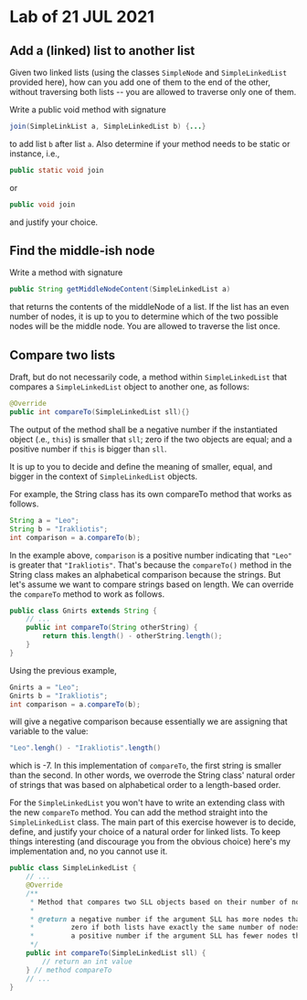 # Lab of 21 JUL 2021

## Add a (linked) list to another list

Given two linked lists (using the classes `SimpleNode` and `SimpleLinkedList` provided here), how can you add one of them to the end of the other, without traversing both lists -- you are allowed to traverse only one of them.

Write a public void method with signature

```java
join(SimpleLinkList a, SimpleLinkedList b) {...}
```

to add list `b` after list `a`. Also determine if your method needs to be static or instance, i.e.,

```java
public static void join
```
or
```java
public void join
```
and justify your choice.

## Find the middle-ish node

Write a method with signature

```java
public String getMiddleNodeContent(SimpleLinkedList a)
```

that returns the contents of the middleNode of a list. If the list has an even number of nodes, it is up to you to determine which of the two possible nodes will be the middle node. You are allowed to traverse the list once.

## Compare two lists

Draft, but do not necessarily code, a method within `SimpleLinkedList` that compares a `SimpleLinkedList` object to another one, as follows:

```java
@Override
public int compareTo(SimpleLinkedList sll){}
```

The output of the method shall be a negative number if the instantiated object (.e., `this`) is smaller that `sll`; zero if the two objects are equal; and a positive number if `this` is bigger than `sll`.

It is up to you to decide and define the meaning of smaller, equal, and bigger in the context of `SimpleLinkedList` objects.

For example, the String class has its own compareTo method that works as follows.
```java
String a = "Leo";
String b = "Irakliotis";
int comparison = a.compareTo(b);
```
In the example above, `comparison` is a positive number indicating that `"Leo"` is greater that `"Irakliotis"`. That's because the `compareTo()` method in the String class makes an alphabetical comparison because the strings. But let's assume we want to compare strings based on length. We can override the `compareTo` method to work as follows.

```java
public class Gnirts extends String {
    // ...
    public int compareTo(String otherString) {
        return this.length() - otherString.length();
    }
}
```

Using the previous example,
```java
Gnirts a = "Leo";
Gnirts b = "Irakliotis";
int comparison = a.compareTo(b);
```
will give a negative comparison because essentially we are assigning that variable to the value:
```java
"Leo".lengh() - "Irakliotis".length()
```
which is -7. In this implementation of `compareTo`, the first string is smaller than the second. In other words, we overrode the String class' natural order of strings that was based on alphabetical order to a length-based order.

For the `SimpleLinkedList` you won't have to write an extending class with the new `compareTo` method. You can add the method straight into the `SimpleLinkedList` class. The main part of this exercise however is to decide, define, and justify your choice of a natural order for linked lists. To keep things interesting (and discourage you from the obvious choice) here's my implementation and, no you cannot use it.

```java
public class SimpleLinkedList {
    // ...
    @Override
    /**
     * Method that compares two SLL objects based on their number of nodes.
     *
     * @return a negative number if the argument SLL has more nodes than this object;
     *         zero if both lists have exactly the same number of nodes;
     *         a positive number if the argument SLL has fewer nodes than this object;
     */
    public int compareTo(SimpleLinkedList sll) {
        // return an int value
    } // method compareTo
    // ...
}
```